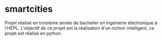 # smartcities
Projet réalisé en troisième année de bachelier en ingénierie électronique à l'HEPL. L'objectif de ce projet est la réalisation d'un nichoir intelligent, ce projet est réalisé en python.
